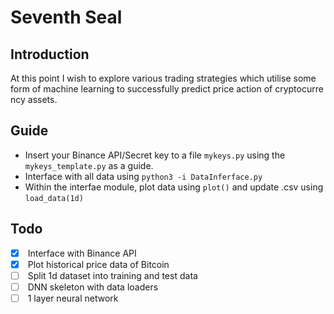 # Seventh Seal
## Introduction
At this point I wish to explore various trading strategies which utilise some
form of machine learning to successfully predict price action of cryptocurrency
assets.
## Guide
 - Insert your Binance API/Secret key to a file `mykeys.py` using the `mykeys_template.py` as a guide.
 - Interface with all data using `python3 -i DataInferface.py`
 - Within the interfae module, plot data using `plot()` and update .csv using `load_data(1d)`

## Todo
 - [x]  Interface with Binance API
 - [x]  Plot historical price data of Bitcoin
 - [ ]  Split 1d dataset into training and test data
 - [ ]  DNN skeleton with data loaders
 - [ ]  1 layer neural network